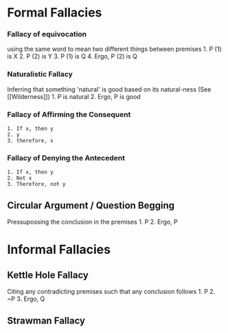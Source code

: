 # Formal Fallacies
### Fallacy of equivocation
using the same word to mean two different things between premises
	1. P (1) is X
	2. P (2) is Y
	3. P (1) is Q
	4. Ergo, P (2) is Q

### Naturalistic Fallacy
Inferring that something 'natural' is good based on its natural-ness (See [[Wilderness]])
	1.  P is natural
	2. Ergo, P is good

### Fallacy of Affirming the Consequent

	1. If x, then y
	2. y
	3. therefore, x

### Fallacy of Denying the Antecedent

	1. If x, then y
	2. Not x
	3. Therefore, not y
## Circular Argument / Question Begging
Pressupossing the conclusion in the premises
	1. P 
	2. Ergo, P

# Informal Fallacies

## Kettle Hole Fallacy
Citing any contradicting premises such that any conclusion follows
	1. P
	2. ~P
	3. Ergo, Q

## Strawman Fallacy
